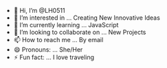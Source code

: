 - 👋 Hi, I’m @LH0511
- 👀 I’m interested in ... Creating New Innovative Ideas
- 🌱 I’m currently learning ... JavaScript
- 💞️ I’m looking to collaborate on ... New Projects
- 📫 How to reach me ... By email
- 😄 Pronouns: ... She/Her
- ⚡ Fun fact: ... I love traveling

<!---
LH0511/LH0511 is a ✨ special ✨ repository because its `README.md` (this file) appears on your GitHub profile.
You can click the Preview link to take a look at your changes.
--->
